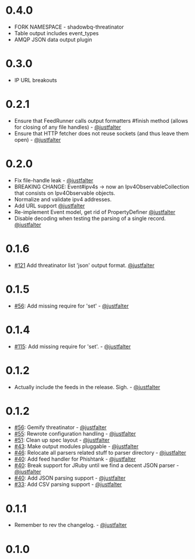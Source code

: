 0.4.0
====
* FORK NAMESPACE - shadowbq-threatinator
* Table output includes event_types
* AMQP JSON data output plugin

0.3.0
====
* IP URL breakouts

0.2.1
====
* Ensure that FeedRunner calls output formatters #finish method (allows for
  closing of any file handles) - [@justfalter](https://github.com/justfalter)
* Ensure that HTTP fetcher does not reuse sockets (and thus leave them open) - [@justfalter](https://github.com/justfalter)

0.2.0
====

* Fix file-handle leak - [@justfalter](https://github.com/justfalter)
* BREAKING CHANGE: Event#ipv4s -> now an Ipv4ObservableCollection that consists on Ipv4Observable objects.
* Normalize and validate ipv4 addresses.
* Add URL support [@justfalter](https://github.com/justfalter)
* Re-implement Event model, get rid of PropertyDefiner [@justfalter](https://github.com/justfalter)
* Disable decoding when testing the parsing of a single record. [@justfalter](https://github.com/justfalter)

0.1.6
====

* [#121](https://github.com/cikl/threatinator/issues/121) Add threatinator list 'json' output format. [@justfalter](https://github.com/justfalter)

0.1.5
====

* [#56](https://github.com/cikl/threatinator/issues/56): Add missing require for 'set' - [@justfalter](https://github.com/justfalter)

0.1.4
=====
* [#115](https://github.com/cikl/threatinator/issues/115): Add missing require for 'set'. - [@justfalter](https://github.com/justfalter)

0.1.2
====

* Actually include the feeds in the release. Sigh. - [@justfalter](https://github.com/justfalter)


0.1.2
=====
* [#56](https://github.com/cikl/threatinator/pull/56): Gemify threatinator - [@justfalter](https://github.com/justfalter)
* [#55](https://github.com/cikl/threatinator/pull/55): Rewrote configuration handling - [@justfalter](https://github.com/justfalter)
* [#51](https://github.com/cikl/threatinator/pull/51): Clean up spec layout - [@justfalter](https://github.com/justfalter)
* [#43](https://github.com/cikl/threatinator/issues/43): Make output modules pluggable - [@justfalter](https://github.com/justfalter)
* [#46](https://github.com/cikl/threatinator/pull/46): Relocate all parsers related stuff to parser directory - [@justfalter](https://github.com/justfalter)
* [#40](https://github.com/cikl/threatinator/pull/40): Add feed handler for Phishtank - [@justfalter](https://github.com/justfalter)
* [#40](https://github.com/cikl/threatinator/pull/40): Break support for JRuby until we find a decent JSON parser - [@justfalter](https://github.com/justfalter)
* [#40](https://github.com/cikl/threatinator/pull/40): Add JSON parsing support - [@justfalter](https://github.com/justfalter)
* [#33](https://github.com/cikl/threatinator/pull/33): Add CSV parsing support - [@justfalter](https://github.com/justfalter)

0.1.1
====

* Remember to rev the changelog. - [@justfalter](https://github.com/justfalter)


0.1.0
====
